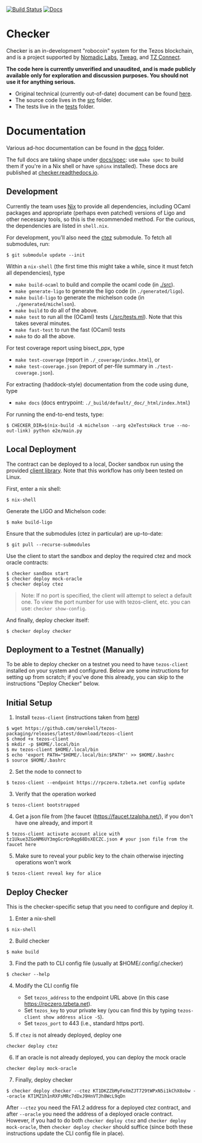 [![Build Status](https://github.com/tezos-checker/huxian/workflows/CI/badge.svg)](https://github.com/tezos-checker/huxian/actions)
[![Docs](https://readthedocs.org/projects/checker/badge/?version=latest)](https://checker.readthedocs.io/en/latest/)

# Checker

Checker is an in-development "robocoin" system for the Tezos blockchain,
and is a project supported by [Nomadic Labs](https://nomadic-labs.com/),
[Tweag](https://tweag.io/), and [TZ Connect](https://www.tzconnect.com/en/).

**The code here is currently unverified and unaudited, and is made
publicly available only for exploration and discussion purposes.
You should not use it for anything serious.**

* Original technical (currently out-of-date) document can be found
  [here](https://hackmd.io/teMO2x9PRRy1iTBtrSMBvA?view).
* The source code lives in the [src](./src) folder.
* The tests live in the [tests](./tests) folder.

# Documentation

Various ad-hoc documentation can be found in the [docs](./docs) folder.

The full docs are taking shape under [docs/spec](./docs/spec): use `make spec`
to build them if you're in a Nix shell or have `sphinx` installed). These docs
are published at [checker.readthedocs.io](https://checker.readthedocs.io/).

## Development

Currently the team uses [Nix](https://nixos.org/) to provide all dependencies,
including OCaml packages and appropriate (perhaps even patched) versions of
Ligo and other necessary tools, so this is the recommended method. For the
curious, the dependencies are listed in `shell.nix`.

For development, you'll also need the [ctez](https://github.com/tezos-checker/ctez)
submodule. To fetch all submodules, run:
```console
$ git submodule update --init
```

Within a `nix-shell` (the first time this might take a while, since it must
fetch all dependencies), type

* `make build-ocaml` to build and compile the ocaml code (in [./src](./src)).
* `make generate-ligo` to generate the ligo code (in `./generated/ligo`).
* `make build-ligo` to generate the michelson code (in `./generated/michelson`).
* `make build` to do all of the above.
* `make test` to run all the (OCaml) tests ([./src/tests.ml](./src/tests.ml)). Note that this takes several minutes.
* `make fast-test` to run the fast (OCaml) tests
* `make` to do all the above.

For test coverage report using bisect_ppx, type
*  `make test-coverage` (report in `./_coverage/index.html`), or
*  `make test-coverage.json` (report of per-file summary in `./test-coverage.json`).

For extracting (haddock-style) documentation from the code using dune, type
*  `make docs` (docs entrypoint: `./_build/default/_doc/_html/index.html`)

For running the end-to-end tests, type:
```console
$ CHECKER_DIR=$(nix-build -A michelson --arg e2eTestsHack true --no-out-link) python e2e/main.py
```

## Local Deployment

The contract can be deployed to a local, Docker sandbox run using the provided
[client library](./client). Note that this workflow has only been tested on
Linux.

First, enter a nix shell:
```console
$ nix-shell
```

Generate the LIGO and Michelson code:

```console
$ make build-ligo
```

Ensure that the submodules (ctez in particular) are up-to-date:
```console
$ git pull --recurse-submodules
```

Use the client to start the sandbox and deploy the required ctez and mock
oracle contracts:

```console
$ checker sandbox start
$ checker deploy mock-oracle
$ checker deploy ctez
```

> Note: If no port is specified, the client will attempt to select a default
> one. To view the port number for use with tezos-client, etc. you can use:
> `checker show-config`.

And finally, deploy checker itself:
```console
$ checker deploy checker
```

## Deployment to a Testnet (Manually)

To be able to deploy checker on a testnet you need to have `tezos-client`
installed on your system and configured. Below are some instructions for
setting up from scratch; if you've done this already, you can skip to the
instructions "Deploy Checker" below.

Initial Setup
---

1. Install `tezos-client` (instructions taken from
   [here](https://assets.tqtezos.com/docs/setup/1-tezos-client/))
```console
$ wget https://github.com/serokell/tezos-packaging/releases/latest/download/tezos-client
$ chmod +x tezos-client
$ mkdir -p $HOME/.local/bin
$ mv tezos-client $HOME/.local/bin
$ echo 'export PATH="$HOME/.local/bin:$PATH"' >> $HOME/.bashrc
$ source $HOME/.bashrc
```

2. Set the node to connect to
```console
$ tezos-client --endpoint https://rpczero.tzbeta.net config update
```

3. Verify that the operation worked
```console
$ tezos-client bootstrapped
```

4. Get a json file from [the faucet (https://faucet.tzalpha.net/),
   if you don't have one already, and import it
```console
$ tezos-client activate account alice with tz1Ukue3ZGoNM6UY3mgGcrQnRqg68DsXECZC.json # your json file from the faucet here
```

5. Make sure to reveal your public key to the chain otherwise injecting operations won't work
```console
$ tezos-client reveal key for alice
```

Deploy Checker
---
This is the checker-specific setup that you need to configure and deploy it.


1. Enter a nix-shell
```console
$ nix-shell
```

2. Build checker
```console
$ make build
```

3. Find the path to CLI config file (usually at $HOME/.config/.checker)
```console
$ checker --help
```

4. Modify the CLI config file
   - Set `tezos_address` to the endpoint URL above (in this case https://rpczero.tzbeta.net).
   - Set `tezos_key` to your private key (you can find this by typing `tezos-client show address alice -S`).
   - Set `tezos_port` to 443 (i.e., standard https port).

5. If `ctez` is not already deployed, deploy one
```console
checker deploy ctez
```

6. If an oracle is not already deployed, you can deploy the mock oracle
```console
checker deploy mock-oracle
```

7. Finally, deploy checker
```console
$ checker deploy checker --ctez KT1DKZZbMyFeXmZJT729tWPxN5i1kChX8obw --oracle KT1MZ1h1nRXFsMRc7dDxJ9HnVTJh8WcL9qDn
```
After `--ctez` you need the FA1.2 address for a deployed ctez contract, and
after `--oracle` you need the address of a deployed oracle contract.  However,
if you had to do both `checker deploy ctez` and `checker deploy mock-oracle`,
then `checker deploy checker` should suffice (since both these instructions
update the CLI config file in place).
